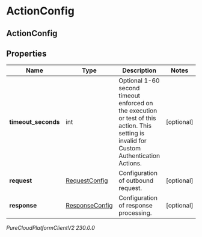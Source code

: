 # ActionConfig

## ActionConfig

## Properties

|Name | Type | Description | Notes|
|------------ | ------------- | ------------- | -------------|
| **timeout_seconds** | int | Optional 1-60 second timeout enforced on the execution or test of this action. This setting is invalid for Custom Authentication Actions. | [optional] |
| **request** | [RequestConfig](RequestConfig) | Configuration of outbound request. | [optional] |
| **response** | [ResponseConfig](ResponseConfig) | Configuration of response processing. | [optional] |



_PureCloudPlatformClientV2 230.0.0_
